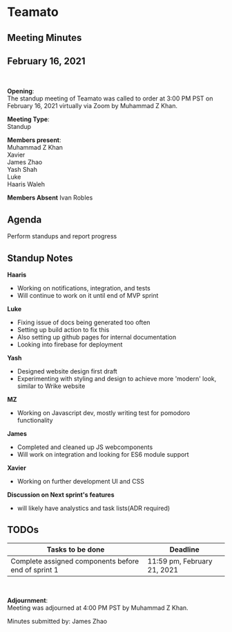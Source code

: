 # Teamato

## Meeting Minutes
## February 16, 2021
<br>

**Opening**:  
The standup meeting of Teamato was called to order at 3:00 PM PST on February 16, 2021 virtually via Zoom by Muhammad Z Khan.

**Meeting Type**:  
Standup

**Members present**:  
Muhammad Z Khan  
Xavier  
James Zhao  
Yash Shah  
Luke  
Haaris Waleh  

**Members Absent**
Ivan Robles  

## Agenda
Perform standups and report progress

## Standup Notes
**Haaris**
- Working on notifications, integration, and tests
- Will continue to work on it until end of MVP sprint

**Luke**
- Fixing issue of docs being generated too often
- Setting up build action to fix this
- Also setting up github pages for internal documentation
- Looking into firebase for deployment

**Yash**
- Designed website design first draft
- Experimenting with styling and design to achieve more 'modern' look, similar to Wrike website

**MZ**
- Working on Javascript dev, mostly writing test for pomodoro functionality
  
**James**
- Completed and cleaned up JS webcomponents
- Will work on integration and looking for ES6 module support

**Xavier**
- Working on further development UI and CSS

**Discussion on Next sprint's features**
- will likely have analystics and task lists(ADR required)

## TODOs
| Tasks to be done | Deadline |
| ---------------- | -------- |
| Complete assigned components before end of sprint 1 | 11:59 pm, February 21, 2021 |

<br>

**Adjournment**:  
Meeting was adjourned at 4:00 PM PST by Muhammad Z Khan.

Minutes submitted by: James Zhao
